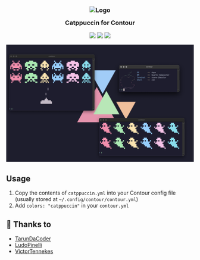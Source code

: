 <h3 align="center">
	<img src="https://raw.githubusercontent.com/catppuccin/catppuccin/dev/assets/logos/exports/1544x1544_circle.png" width="100" alt="Logo"/><br/>
	<img src="https://raw.githubusercontent.com/catppuccin/catppuccin/dev/assets/misc/transparent.png" height="30" width="0px"/>
	Catppuccin for Contour
	<img src="https://raw.githubusercontent.com/catppuccin/catppuccin/dev/assets/misc/transparent.png" height="30" width="0px"/>
</h3>

<p align="center">
    <a href="https://github.com/TarunDaCoder/contour/stargazers"><img src="https://img.shields.io/github/stars/TarunDaCoder/contour?colorA=1e1e28&colorB=c9cbff&style=for-the-badge&logo=starship style=for-the-badge"></a>
    <a href="https://github.com/TarunDaCoder/contour/issues"><img src="https://img.shields.io/github/issues/TarunDaCoder/contour?colorA=1e1e28&colorB=f7be95&style=for-the-badge"></a>
    <a href="https://github.com/TarunDaCoder/contour/contributors"><img src="https://img.shields.io/github/contributors/TarunDaCoder/contour?colorA=1e1e28&colorB=b1e1a6&style=for-the-badge"></a>
</p>

<p align="center">
  <img src="assets/ss.png" alt="Contour On Mac from @VictorTennekes"/>
</p>

## Usage

1. Copy the contents of `catppuccin.yml` into your Contour config file (usually stored at `~/.config/contour/contour.yml`)
2. Add `colors: "catppuccin"` in your `contour.yml`

## 💝 Thanks to

- [TarunDaCoder](https://github.com/TarunDaCoder)
- [LudoPinelli](https://github.com/LudoPinelli)
- [VictorTennekes](https://github/VictorTennekes)
